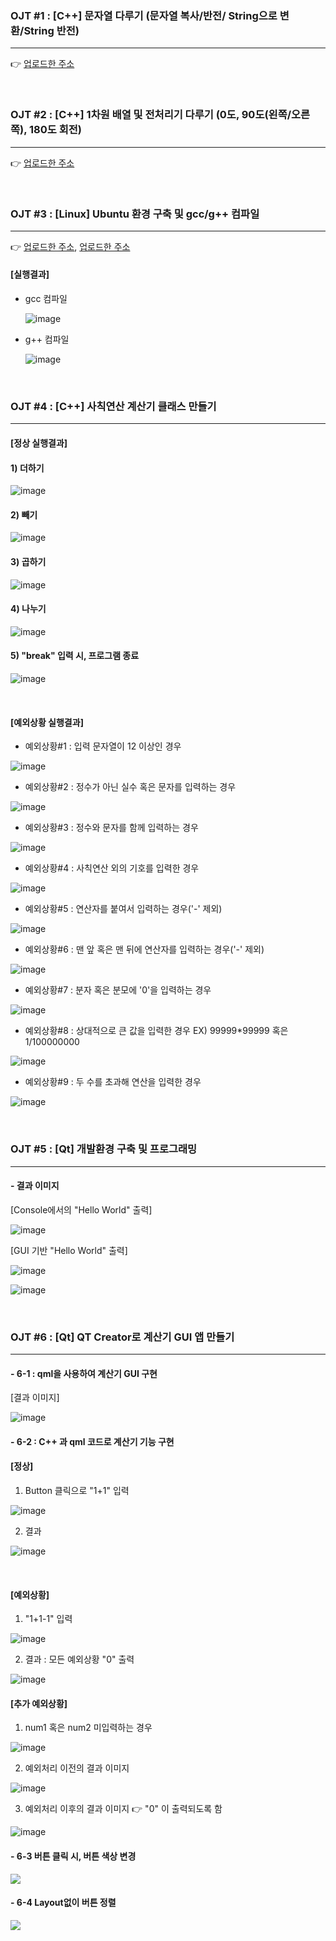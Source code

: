 
### OJT #1 : [C++] 문자열 다루기 (문자열 복사/반전/ String으로 변환/String 반전)
-- -- -- -- --

👉 [업로드한 주소](https://velog.io/@thdusdl4767/C-%EB%AC%B8%EC%9E%90%EC%97%B4-%EB%8B%A4%EB%A3%A8%EA%B8%B0)

<br>

### OJT #2 : [C++] 1차원 배열 및 전처리기 다루기 (0도, 90도(왼쪽/오른쪽), 180도 회전)
-- -- -- -- --

👉 [업로드한 주소](https://velog.io/@thdusdl4767/C-%EB%B0%B0%EC%97%B4-%EB%B0%8F-%EC%A0%84%EC%B2%98%EB%A6%AC%EA%B8%B0-%EB%8B%A4%EB%A3%A8%EA%B8%B0-0%EB%8F%84-90%EB%8F%84%EC%99%BC%EC%AA%BD%EC%98%A4%EB%A5%B8%EC%AA%BD-180%EB%8F%84-%ED%9A%8C%EC%A0%84)

<br>

### OJT #3 : [Linux] Ubuntu 환경 구축 및 gcc/g++ 컴파일
-- -- -- -- --

👉 [업로드한 주소](https://velog.io/@thdusdl4767/Linux-%EC%9A%B0%EB%B6%84%ED%88%ACUbuntu-%EC%84%A4%EC%B9%98%ED%95%98%EA%B8%B0), [업로드한 주소](https://velog.io/@thdusdl4767/Linux-Vim-Editor-gcc-c-%EC%84%A4%EC%B9%98%ED%95%98%EA%B8%B0)
   #### [실행결과]
   - gcc 컴파일
   
     ![image](https://github.com/Heosoyeon/OJT/assets/99372040/db09632d-130b-4e2a-ad1b-2e38a6da70f4)
     
   - g++ 컴파일
   
     ![image](https://github.com/Heosoyeon/OJT/assets/99372040/26e8c3af-5f08-4dfb-a8d1-a62d456b27fc)

<br>

### OJT #4 : [C++] 사칙연산 계산기 클래스 만들기
-- -- -- -- --

   #### [정상 실행결과]
   
   #### 1) 더하기
   
![image](https://github.com/Heosoyeon/OJT/assets/99372040/f47e51e5-d329-4514-8167-01c4466d5a3a)

   #### 2) 빼기
   
![image](https://github.com/Heosoyeon/OJT/assets/99372040/210ff446-8646-4e3d-8a11-3d7cf4787652)

   #### 3) 곱하기
   
![image](https://github.com/Heosoyeon/OJT/assets/99372040/34870d90-d781-4159-a5ea-842b79ed20e1)

   #### 4) 나누기

![image](https://github.com/Heosoyeon/OJT/assets/99372040/1b890c6b-6201-4310-b99e-d5a6f111b161)

   #### 5) "break" 입력 시, 프로그램 종료
![image](https://github.com/Heosoyeon/OJT/assets/99372040/328b3f72-dd2b-4f04-a1b4-c6e41345871c)

<br>

   #### [예외상황 실행결과]
   
   - 예외상황#1 : 입력 문자열이 12 이상인 경우

![image](https://github.com/Heosoyeon/OJT/assets/99372040/08bcef3f-5011-4e03-9d3b-7bbaa718b8dd)

   - 예외상황#2 : 정수가 아닌 실수 혹은 문자를 입력하는 경우

![image](https://github.com/Heosoyeon/OJT/assets/99372040/aed2235d-b538-4ea0-95ed-236ec8a64c22)

   - 예외상황#3 : 정수와 문자를 함께 입력하는 경우

![image](https://github.com/Heosoyeon/OJT/assets/99372040/d647c4f1-9461-4802-8f14-66e0e4297182)

   - 예외상황#4 : 사칙연산 외의 기호를 입력한 경우

![image](https://github.com/Heosoyeon/OJT/assets/99372040/4af34951-e2e5-43b0-af5d-52ebe09ec831)

   - 예외상황#5 : 연산자를 붙여서 입력하는 경우('-' 제외)

![image](https://github.com/Heosoyeon/OJT/assets/99372040/663f4d65-8619-4ca9-8f2e-9a5107b27e0d)

   - 예외상황#6 : 맨 앞 혹은 맨 뒤에 연산자를 입력하는 경우('-' 제외)

![image](https://github.com/Heosoyeon/OJT/assets/99372040/28fbd4b8-75d2-421c-b7f6-ac3f01816be0)

   - 예외상황#7 : 분자 혹은 분모에 '0'을 입력하는 경우

![image](https://github.com/Heosoyeon/OJT/assets/99372040/bc7bcf2f-6373-41ca-a71d-be3140588d28)

   - 예외상황#8 : 상대적으로 큰 값을 입력한 경우
                 EX) 99999*99999 혹은 1/100000000

![image](https://github.com/Heosoyeon/OJT/assets/99372040/0cf7533c-457a-4019-be4c-829572b51daa)

   - 예외상황#9 : 두 수를 초과해 연산을 입력한 경우

![image](https://github.com/Heosoyeon/OJT/assets/99372040/95ae5b04-a636-4428-979f-4ffbb2bc684a)

<br>

### OJT #5 : [Qt] 개발환경 구축 및 프로그래밍
-- -- -- -- --

#### - 결과 이미지
[Console에서의 "Hello World" 출력]

![image](https://github.com/Heosoyeon/OJT/assets/99372040/cba97189-b116-45ad-942d-fb84e4faae8c)

[GUI 기반 "Hello World" 출력]

![image](https://github.com/Heosoyeon/OJT/assets/99372040/670b7afa-7937-40b1-a8e5-e73239baef1d)

![image](https://github.com/Heosoyeon/OJT/assets/99372040/d75b5867-1ac5-4876-a1d2-ec7e8fc9d4e0)

<br>

### OJT #6 : [Qt] QT Creator로 계산기 GUI 앱 만들기
-- -- -- -- --

#### - 6-1 : qml을 사용하여 계산기 GUI 구현
[결과 이미지]

![image](https://github.com/Heosoyeon/OJT/assets/99372040/53dae15b-6d15-426e-b826-3f2c426c27c2)

#### - 6-2 : C++ 과 qml 코드로 계산기 기능 구현

#### [정상] 

1) Button 클릭으로 "1+1" 입력

![image](https://github.com/Heosoyeon/OJT/assets/99372040/f1aee006-9087-4f63-94a5-3a987a543180)

2) 결과

![image](https://github.com/Heosoyeon/OJT/assets/99372040/e3f67057-0f26-43f8-af8a-be79ef746672)

<br>

#### [예외상황]

1) "1+1-1" 입력

![image](https://github.com/Heosoyeon/OJT/assets/99372040/beafe737-6bc1-43b4-93b3-6fc14c90ffde)

2) 결과 : 모든 예외상황 "0" 출력 
   
![image](https://github.com/Heosoyeon/OJT/assets/99372040/9ab65ec5-c9b3-4b15-b72f-89d3acbfe6ef)


#### [추가 예외상황]

1) num1 혹은 num2 미입력하는 경우
   
![image](https://github.com/Heosoyeon/OJT/assets/99372040/d0a9098d-cab7-43f8-a943-bd55f7f6e4a2)

2) 예외처리 이전의 결과 이미지

![image](https://github.com/Heosoyeon/OJT/assets/99372040/4489af56-759d-4ee9-a0ff-cc755525962f)

3) 예외처리 이후의 결과 이미지
   👉 "0" 이 출력되도록 함

![image](https://github.com/Heosoyeon/OJT/assets/99372040/7a54cf36-b285-445e-8433-10df21737ce0)

#### - 6-3 버튼 클릭 시, 버튼 색상 변경 

![](https://velog.velcdn.com/images/thdusdl4767/post/a9f7ddab-0566-41fe-9ed4-8e357dedba6f/image.png)

#### - 6-4 Layout없이 버튼 정렬

![](https://velog.velcdn.com/images/thdusdl4767/post/09fdd155-4508-4be7-a499-ccff196f1dd7/image.png)
